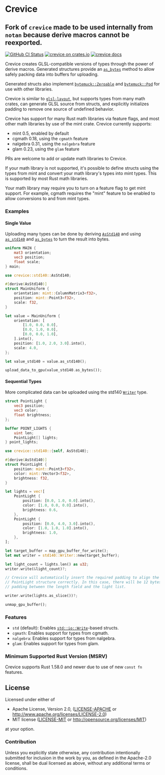 # Crevice

## Fork of `crevice` made to be used internally from `notan` because derive macros cannot be reexported.

[![GitHub CI Status](https://github.com/LPGhatguy/crevice/workflows/CI/badge.svg)](https://github.com/LPGhatguy/crevice/actions)
[![crevice on crates.io](https://img.shields.io/crates/v/crevice.svg)](https://crates.io/crates/crevice)
[![crevice docs](https://img.shields.io/badge/docs-docs.rs-orange.svg)](https://docs.rs/crevice)

Crevice creates GLSL-compatible versions of types through the power of derive
macros. Generated structures provide an [`as_bytes`][std140::Std140::as_bytes]
method to allow safely packing data into buffers for uploading.

Generated structs also implement [`bytemuck::Zeroable`] and
[`bytemuck::Pod`] for use with other libraries.

Crevice is similar to [`glsl-layout`][glsl-layout], but supports types from many
math crates, can generate GLSL source from structs, and explicitly initializes
padding to remove one source of undefined behavior.

Crevice has support for many Rust math libraries via feature flags, and most
other math libraries by use of the mint crate. Crevice currently supports:

* mint 0.5, enabled by default
* cgmath 0.18, using the `cgmath` feature
* nalgebra 0.31, using the `nalgebra` feature
* glam 0.23, using the `glam` feature

PRs are welcome to add or update math libraries to Crevice.

If your math library is not supported, it's possible to define structs using the
types from mint and convert your math library's types into mint types. This is
supported by most Rust math libraries.

Your math library may require you to turn on a feature flag to get mint support.
For example, cgmath requires the "mint" feature to be enabled to allow
conversions to and from mint types.

### Examples

#### Single Value

Uploading many types can be done by deriving [`AsStd140`][std140::AsStd140] and
using [`as_std140`][std140::AsStd140::as_std140] and
[`as_bytes`][std140::Std140::as_bytes] to turn the result into bytes.

```glsl
uniform MAIN {
    mat3 orientation;
    vec3 position;
    float scale;
} main;
```

```rust
use crevice::std140::AsStd140;

#[derive(AsStd140)]
struct MainUniform {
    orientation: mint::ColumnMatrix3<f32>,
    position: mint::Point3<f32>,
    scale: f32,
}

let value = MainUniform {
    orientation: [
        [1.0, 0.0, 0.0],
        [0.0, 1.0, 0.0],
        [0.0, 0.0, 1.0],
    ].into(),
    position: [1.0, 2.0, 3.0].into(),
    scale: 4.0,
};

let value_std140 = value.as_std140();

upload_data_to_gpu(value_std140.as_bytes());
```

#### Sequential Types

More complicated data can be uploaded using the std140
[`Writer`][std140::Writer] type.

```glsl
struct PointLight {
    vec3 position;
    vec3 color;
    float brightness;
};

buffer POINT_LIGHTS {
    uint len;
    PointLight[] lights;
} point_lights;
```

```rust
use crevice::std140::{self, AsStd140};

#[derive(AsStd140)]
struct PointLight {
    position: mint::Point3<f32>,
    color: mint::Vector3<f32>,
    brightness: f32,
}

let lights = vec![
    PointLight {
        position: [0.0, 1.0, 0.0].into(),
        color: [1.0, 0.0, 0.0].into(),
        brightness: 0.6,
    },
    PointLight {
        position: [0.0, 4.0, 3.0].into(),
        color: [1.0, 1.0, 1.0].into(),
        brightness: 1.0,
    },
];

let target_buffer = map_gpu_buffer_for_write();
let mut writer = std140::Writer::new(target_buffer);

let light_count = lights.len() as u32;
writer.write(&light_count)?;

// Crevice will automatically insert the required padding to align the
// PointLight structure correctly. In this case, there will be 12 bytes of
// padding between the length field and the light list.

writer.write(lights.as_slice())?;

unmap_gpu_buffer();

```

### Features

* `std` (default): Enables [`std::io::Write`]-based structs.
* `cgmath`: Enables support for types from cgmath.
* `nalgebra`: Enables support for types from nalgebra.
* `glam`: Enables support for types from glam.

### Minimum Supported Rust Version (MSRV)

Crevice supports Rust 1.58.0 and newer due to use of new `const fn` features.

[glsl-layout]: https://github.com/rustgd/glsl-layout

[std140::AsStd140]: https://docs.rs/crevice/latest/crevice/std140/trait.AsStd140.html
[std140::AsStd140::as_std140]: https://docs.rs/crevice/latest/crevice/std140/trait.AsStd140.html#method.as_std140
[std140::Std140::as_bytes]: https://docs.rs/crevice/latest/crevice/std140/trait.Std140.html#method.as_bytes
[std140::Writer]: https://docs.rs/crevice/latest/crevice/std140/struct.Writer.html

[`std::io::Write`]: https://doc.rust-lang.org/stable/std/io/trait.Write.html

[`bytemuck::Pod`]: https://docs.rs/bytemuck/latest/bytemuck/trait.Pod.html
[`bytemuck::Zeroable`]: https://docs.rs/bytemuck/latest/bytemuck/trait.Zeroable.html

## License

Licensed under either of

 * Apache License, Version 2.0, ([LICENSE-APACHE](LICENSE-APACHE) or http://www.apache.org/licenses/LICENSE-2.0)
 * MIT license ([LICENSE-MIT](LICENSE-MIT) or http://opensource.org/licenses/MIT)

at your option.

### Contribution
Unless you explicitly state otherwise, any contribution intentionally submitted for inclusion in the work by you, as defined in the Apache-2.0 license, shall be dual licensed as above, without any additional terms or conditions.
